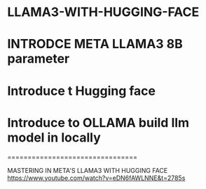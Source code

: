 # LLAMA3-WITH-HUGGING-FACE

# INTRODCE META LLAMA3 8B parameter

# Introduce t Hugging face 

# Introduce to OLLAMA build llm model in locally


================================


MASTERING IN META'S LLAMA3 WITH HUGGING FACE
https://www.youtube.com/watch?v=eDN6fAWLNNE&t=2785s

